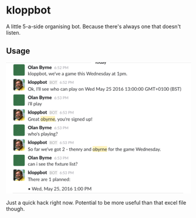 kloppbot
========

A little 5-a-side organising bot. Because there's always one that doesn't listen.

## Usage

![kloppbot](https://raw.githubusercontent.com/olanb7/kloppbot/master/screenshot.png)

Just a quick hack right now. Potential to be more useful than that excel file though.
